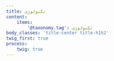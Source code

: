 ```yaml
---
title: تکنولوژی
content:
    items:  
        '@taxonomy.tag': تکنولوژی
body_classes: 'title-center title-h1h2'
twig_first: true
process:
    twig: true
---
```

